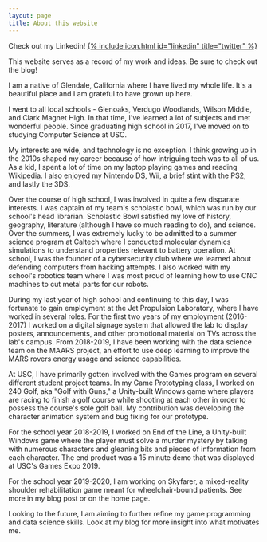 ```yaml
---
layout: page
title: About this website
---
```


Check out my Linkedin!
[{% include icon.html id="linkedin" title="twitter" %}](https://www.linkedin.com/in/btshah)

This website serves as a record of my work and ideas. Be sure to check out the blog!

I am a native of Glendale, California where I have lived my whole life. It's a beautiful place and 
I am grateful to have grown up here.

I went to all local schools - Glenoaks, Verdugo Woodlands, Wilson Middle, and Clark Magnet High. In that time,
I've learned a lot of subjects and met wonderful people. Since graduating high school in 2017, I've moved on 
to studying Computer Science at USC.

My interests are wide, and technology is no exception. I think growing up in the 2010s shaped my career because of how
intriguing tech was to all of us. As a kid, I spent a lot of time on my laptop playing games and reading Wikipedia. I also
enjoyed my Nintendo DS, Wii, a brief stint with the PS2, and lastly the 3DS. 

Over the course of high school, I was involved in quite a few disparate interests. I was captain of my team's scholastic bowl, 
which was run by our school's head librarian. Scholastic Bowl satisfied my love of history, geography, literature (although I 
have so much reading to do), and science. Over the summers, I was extremely lucky to be admitted to a summer science program at 
Caltech where I conducted molecular dynamics simulations to understand properties relevant to battery operation. At school, I was 
the founder of a cybersecurity club where we learned about defending computers from hacking attempts. I also worked with my school's 
robotics team where I was most proud of learning how to use CNC machines to cut metal parts for our robots.

During my last year of high school and continuing to this day, I was fortunate to gain employment at the Jet Propulsion Laboratory,
where I have worked in several roles. For the first two years of my employment (2016-2017) I worked on a digital signage system that
allowed the lab to display posters, announcements, and other promotional material on TVs across the lab's campus. From 2018-2019, I 
have been working with the data science team on the MAARS project, an effort to use deep learning to improve the MARS rovers energy
usage and science capabilities.

At USC, I have primarily gotten involved with the Games program on several different student project teams. In my Game Prototyping
class, I worked on 240 Golf, aka "Golf with Guns," a Unity-built Windows game where players are racing to finish a golf course while shooting 
at each other in order to possess the course's sole golf ball. My contribution was developing the character animation system and bug fixing for
our prototype.

For the school year 2018-2019, I worked on End of the Line, a Unity-built Windows game where the player must solve a murder mystery by
talking with numerous characters and gleaning bits and pieces of information from each character. The end product was a 15 minute demo
that was displayed at USC's Games Expo 2019.

For the school year 2019-2020, I am working on Skyfarer, a mixed-reality shoulder rehabilitation game meant for wheelchair-bound patients.
See more in my blog post or on the home page.

Looking to the future, I am aiming to further refine my game programming and data science skills. Look at my blog for more insight into
what motivates me.

